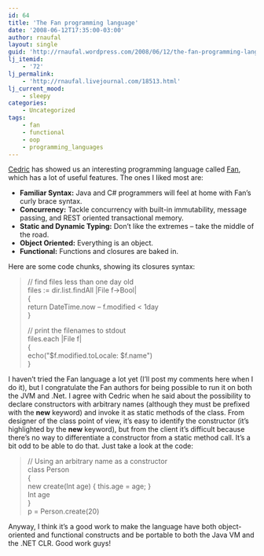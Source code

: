 ```yaml
---
id: 64
title: 'The Fan programming language'
date: '2008-06-12T17:35:00-03:00'
author: rnaufal
layout: single
guid: 'http://rnaufal.wordpress.com/2008/06/12/the-fan-programming-language/'
lj_itemid:
    - '72'
lj_permalink:
    - 'http://rnaufal.livejournal.com/18513.html'
lj_current_mood:
    - sleepy
categories:
    - Uncategorized
tags:
    - fan
    - functional
    - oop
    - programming_languages
---
```


[Cedric](http://beust.com/weblog/archives/000488.html) has showed us an interesting programming language called [Fan](http://www.fandev.org/), which has a lot of useful features. The ones I liked most are:

- **Familiar Syntax:** Java and C# programmers will feel at home with Fan’s curly brace syntax.
- **Concurrency:** Tackle concurrency with built-in immutability, message passing, and REST oriented transactional memory.
- **Static and Dynamic Typing:** Don’t like the extremes – take the middle of the road.
- **Object Oriented:** Everything is an object.
- **Functional:** Functions and closures are baked in.

Here are some code chunks, showing its closures syntax:

> // find files less than one day old  
> files := dir.list.findAll |File f-&gt;Bool|  
> {  
>  return DateTime.now – f.modified &lt; 1day  
> }
> 
> // print the filenames to stdout  
> files.each |File f|  
> {  
>  echo("$f.modified.toLocale: $f.name")  
> }

I haven’t tried the Fan language a lot yet (I’ll post my comments here when I do it), but I congratulate the Fan authors for being possible to run it on both the JVM and .Net. I agree with Cedric when he said about the possibility to declare constructors with arbitrary names (although they must be prefixed with the **new** keyword) and invoke it as static methods of the class. From designer of the class point of view, it’s easy to identify the constructor (it’s highlighted by the **new** keyword), but from the client it’s difficult because there’s no way to differentiate a constructor from a static method call. It’s a bit odd to be able to do that. Just take a look at the code:

> // Using an arbitrary name as a constructor  
> class Person  
> {  
>  new create(Int age) { this.age = age; }  
>  Int age  
> }  
> p = Person.create(20)

Anyway, I think it’s a good work to make the language have both object-oriented and functional constructs and be portable to both the Java VM and the .NET CLR. Good work guys!